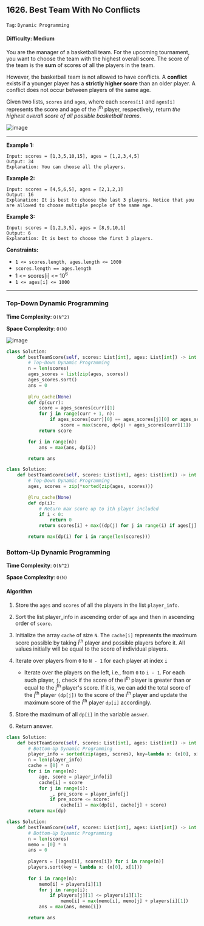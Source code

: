 ## 1626. Best Team With No Conflicts

```Tag```: ```Dynamic Programming```

#### Difficulty: Medium

You are the manager of a basketball team. For the upcoming tournament, you want to choose the team with the highest overall score. The score of the team is the __sum__ of scores of all the players in the team.

However, the basketball team is not allowed to have conflicts. A __conflict__ exists if a younger player has a __strictly higher score__ than an older player. A conflict does not occur between players of the same age.

Given two lists, ```scores``` and ```ages```, where each ```scores[i]``` and ```ages[i]``` represents the score and age of the i<sup>th</sup> player, respectively, return _the highest overall score of all possible basketball teams_.

![image](https://user-images.githubusercontent.com/35042430/215686094-5af240a7-e53e-42d3-bf2a-2d259b091e0d.png)

---

__Example 1:__
```
Input: scores = [1,3,5,10,15], ages = [1,2,3,4,5]
Output: 34
Explanation: You can choose all the players.
```

__Example 2:__
```
Input: scores = [4,5,6,5], ages = [2,1,2,1]
Output: 16
Explanation: It is best to choose the last 3 players. Notice that you are allowed to choose multiple people of the same age.
```

__Example 3:__
```
Input: scores = [1,2,3,5], ages = [8,9,10,1]
Output: 6
Explanation: It is best to choose the first 3 players. 
```

__Constraints:__

- ```1 <= scores.length, ages.length <= 1000```
- ```scores.length == ages.length```
- 1 <= scores[i] <= 10<sup>6</sup>
- ```1 <= ages[i] <= 1000```

---

### Top-Down Dynamic Programming

__Time Complexity__: ```O(N^2)```

__Space Complexity__: ```O(N)```

![image](https://leetcode.com/problems/best-team-with-no-conflicts/solutions/2886659/Figures/1626/1626A.png)

```Python
class Solution:
    def bestTeamScore(self, scores: List[int], ages: List[int]) -> int:
        # Top-Down Dynamic Programming
        n = len(scores)
        ages_scores = list(zip(ages, scores))
        ages_scores.sort()
        ans = 0
        
        @lru_cache(None)
        def dp(curr):
            score = ages_scores[curr][1]
            for j in range(curr + 1, n):
                if ages_scores[curr][0] == ages_scores[j][0] or ages_scores[curr][1] <= ages_scores[j][1]:
                    score = max(score, dp(j) + ages_scores[curr][1])
            return score

        for i in range(n):
            ans = max(ans, dp(i))

        return ans
```

```Python
class Solution:
    def bestTeamScore(self, scores: List[int], ages: List[int]) -> int:
        # Top-Down Dynamic Programming
        ages, scores = zip(*sorted(zip(ages, scores)))

        @lru_cache(None)
        def dp(i):
            # Return max score up to ith player included
            if i < 0:
                return 0
            return scores[i] + max((dp(j) for j in range(i) if ages[j] == ages[i] or scores[j] <= scores[i]), default=0)

        return max(dp(i) for i in range(len(scores)))
```

### Bottom-Up Dynamic Programming

__Time Complexity__: ```O(N^2)```

__Space Complexity__: ```O(N)```

#### Algorithm

1. Store the ```ages``` and ```scores``` of all the players in the list ```player_info```.

2. Sort the list player_info in ascending order of ```age``` and then in ascending order of ```score```.

3. Initialize the array ```cache``` of size ```N```. The ```cache[i]``` represents the maximum score possible by taking i<sup>th</sup> player and possible players before it. All values initially will be equal to the score of individual players.

4. Iterate over players from ```0``` to ```N - 1``` for each player at index ```i```

    - Iterate over the players on the left, i.e., from ```0``` to ```i - 1```. For each such player, ```j```, check if the score of the i<sup>th</sup> player is greater than or equal to the j<sup>th</sup> player's score. If it is, we can add the total score of the j<sup>th</sup> player ```(dp[j])``` to the score of the i<sup>th</sup> player and update the maximum score of the i<sup>th</sup> player ```dp[i]``` accordingly.

6. Store the maximum of all ```dp[i]``` in the variable ```answer```.

7. Return answer.

```Python
class Solution:
    def bestTeamScore(self, scores: List[int], ages: List[int]) -> int:
        # Bottom-Up Dynamic Programming
        player_info = sorted(zip(ages, scores), key=lambda x: (x[0], x[1]))
        n = len(player_info)
        cache = [0] * n
        for i in range(n):
            age, score = player_info[i]
            cache[i] = score
            for j in range(i):
                _, pre_score = player_info[j]
                if pre_score <= score:
                    cache[i] = max(dp[i], cache[j] + score)
        return max(dp)
```

```Python
class Solution:
    def bestTeamScore(self, scores: List[int], ages: List[int]) -> int:
        # Bottom-Up Dynamic Programming
        n = len(scores)
        memo = [0] * n
        ans = 0
        
        players = [(ages[i], scores[i]) for i in range(n)]
        players.sort(key = lambda x: (x[0], x[1]))
        
        for i in range(n):
            memo[i] = players[i][1]
            for j in range(i):
                if players[j][1] <= players[i][1]:
                    memo[i] = max(memo[i], memo[j] + players[i][1])
            ans = max(ans, memo[i])

        return ans
```
